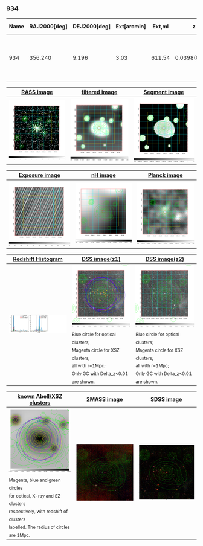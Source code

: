 <div STYLE="page-break-after: always;"></div>

### 934

|Name|RAJ2000[deg]|DEJ2000[deg] |Ext[arcmin]| Ext,ml | z | z_src| C|GC(XSZ,Delta_z<0.01)| GC(OPT,Delta_z<0.01)|GC| R_sig[arcmin] | R500[arcmin] | R500[Mpc]| CRsig[c/s] | CR500[c/s] |L500[1E44 erg/s]|F500[1E-12 erg/s/cm^2]| M500[1E14 Msun]|Tx[keV]|Cnt_sig|Beta|Rc[arcmin]|Comment|Alias|
|---|---|---|---|---|---|------|---|--------|---------|----------|---|---|---|---|---|---|---|---|---|---|---|---|---|---|
|934| 356.240| 9.196| 3.03| 611.54| 0.0398(0.005)| z1, z_xsz| B| MCXC, PSZ2, Tar, XB| A, N| A, C, F20, MCXC, N, PSZ2, Tar, W, XB| 19.762| 19.377| 0.916| 1.233(0.072)| 1.229(0.072)| 0.800(0.021)| 21.675(0.559)| 2.27(0.03)| 3.59(0.03)| 552.3| 0.812(-0.044+0.052)| 5.091(-0.444+0.500)| -| k382|

|[RASS image](../image/934/934_img.pdf)|[filtered image](../image/934/934_fil.pdf)|[Segment image](../image/934/934_seg.pdf)|
|-------------------|--------------------|-------------------|
| <img src="../image/934/934_img.png" width="300">  | <img src="../image/934/934_fil.png" width="300">   | <img src="../image/934/934_seg.png" width="300">  |

|[Exposure image](../image/934/934_mex.pdf)| [nH image](../image/934/934_nh.pdf)| [Planck image](../image/934/934_p.pdf)|
|-------------------|--------------------|-------------------|
|<img src="../image/934/934_mex.png" width="300">   | <img src="../image/934/934_nh.png" width="300">    | <img src="../image/934/934_p.png" width="300"> |

|[Redshift Histogram](../image/934/934_zg.pdf) | [DSS image(z1)](../image/934/934_dss_z1.pdf)      |  [DSS image(z2)](../image/934/934_dss_z2.pdf)    |
|-------------------|--------------------|-------------------|
|<img src="../image/934/934_zg.png" width="300"> |<img src="../image/934/934_dss_z1.png" width="300"> <sub><br>Blue circle for optical clusters; <br>Magenta circle for XSZ clusters; <br>all with r=1Mpc; <br>Only GC with Delta_z<0.01 are shown. </sub>| <img src="../image/934/934_dss_z2.png" width="300"><sub><br>Blue circle for optical clusters; <br>Magenta circle for XSZ clusters; <br>all with r=1Mpc; <br>Only GC with Delta_z<0.01 are shown. </sub> |

|[known Abell/XSZ clusters](../image/934/934_gc.pdf) | [2MASS image](../image/934/934_2mass.pdf)      |[SDSS image](../image/934/934_sdss.pdf)   |
|-------------------|-------------------|-------------------|
|<img src=../image/934/934_gc.png width="300"> <br><sub>Magenta, blue and green circles <br>for optical, X-ray and SZ clusters <br>respectively, with redshift of clusters <br>labelled. The radius of circles <br>are 1Mpc.</sub>|<img src="../image/934/934_2mass.png" width="300">  | <img src="../image/934/934_sdss.png" width="300">  |




